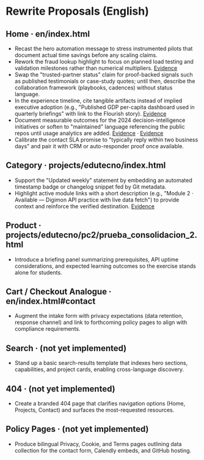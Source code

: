 # Rewrite Proposals (English)

## Home · en/index.html
- Recast the hero automation message to stress instrumented pilots that document actual time savings before any scaling claims.
- Rework the fraud lookup highlight to focus on planned load testing and validation milestones rather than numerical multipliers. [Evidence](https://github.com/cortega26/FastSearchAPI#api-endpoints)
- Swap the "trusted-partner status" claim for proof-backed signals such as published testimonials or case-study quotes; until then, describe the collaboration framework (playbooks, cadences) without status language.
- In the experience timeline, cite tangible artifacts instead of implied executive adoption (e.g., "Published GDP per-capita dashboard used in quarterly briefings" with link to the Flourish story). [Evidence](https://public.flourish.studio/visualisation/9177797/)
- Document measurable outcomes for the 2024 decision-intelligence initiatives or soften to "maintained" language referencing the public repos until usage analytics are added. [Evidence](https://github.com/cortega26/crypto-price-tracker) · [Evidence](https://github.com/cortega26/PoGo)
- Calibrate the contact SLA promise to "typically reply within two business days" and pair it with CRM or auto-responder proof once available.

## Category · projects/edutecno/index.html
- Support the "Updated weekly" statement by embedding an automated timestamp badge or changelog snippet fed by Git metadata.
- Highlight active module links with a short description (e.g., "Module 2 · Available — Digimon API practice with live data fetch") to provide context and reinforce the verified destination. [Evidence](projects/edutecno/pc2/prueba_consolidacion_2.html)

## Product · projects/edutecno/pc2/prueba_consolidacion_2.html
- Introduce a briefing panel summarizing prerequisites, API uptime considerations, and expected learning outcomes so the exercise stands alone for students.

## Cart / Checkout Analogue · en/index.html#contact
- Augment the intake form with privacy expectations (data retention, response channel) and link to forthcoming policy pages to align with compliance requirements.

## Search · (not yet implemented)
- Stand up a basic search-results template that indexes hero sections, capabilities, and project cards, enabling cross-language discovery.

## 404 · (not yet implemented)
- Create a branded 404 page that clarifies navigation options (Home, Projects, Contact) and surfaces the most-requested resources.

## Policy Pages · (not yet implemented)
- Produce bilingual Privacy, Cookie, and Terms pages outlining data collection for the contact form, Calendly embeds, and GitHub hosting.

